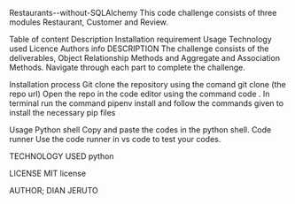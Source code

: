 Restaurants--without-SQLAlchemy
This code challenge consists of three modules Restaurant, Customer and Review.

Table of content
Description
Installation requirement
Usage
Technology used
Licence
Authors info
DESCRIPTION
The challenge consists of the deliverables, Object Relationship Methods and Aggregate and Association Methods. Navigate through each part to complete the challenge.

Installation process
Git clone the repository using the comand
git clone (the repo url)
Open the repo in the code editor using the command
code .
In terminal run the command
pipenv install
and follow the commands given to install the necessary pip files

Usage
Python shell
Copy and paste the codes in the python shell.
Code runner
Use the code runner in vs code to test your codes.

TECHNOLOGY USED
python

LICENSE
MIT license

AUTHOR;
DIAN JERUTO

